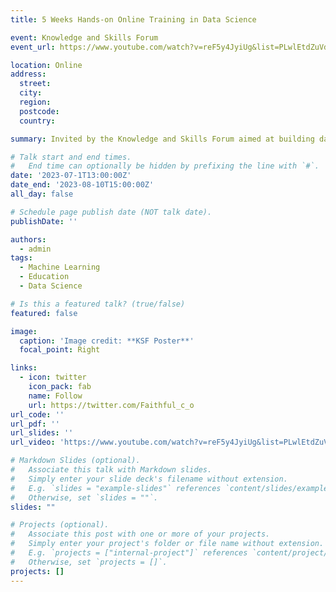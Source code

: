 ```yaml
---
title: 5 Weeks Hands-on Online Training in Data Science

event: Knowledge and Skills Forum
event_url: https://www.youtube.com/watch?v=reF5y4JyiUg&list=PLwlEtdZuVdgj2IUufbOzzId9QA_az7lMv

location: Online
address:
  street: 
  city: 
  region: 
  postcode: 
  country: 

summary: Invited by the Knowledge and Skills Forum aimed at building data science skills for those in developing countries. 

# Talk start and end times.
#   End time can optionally be hidden by prefixing the line with `#`.
date: '2023-07-1T13:00:00Z'
date_end: '2023-08-10T15:00:00Z'
all_day: false

# Schedule page publish date (NOT talk date).
publishDate: ''

authors:
  - admin
tags:
  - Machine Learning
  - Education
  - Data Science

# Is this a featured talk? (true/false)
featured: false

image:
  caption: 'Image credit: **KSF Poster**'
  focal_point: Right

links:
  - icon: twitter
    icon_pack: fab 
    name: Follow
    url: https://twitter.com/Faithful_c_o
url_code: ''
url_pdf: ''
url_slides: ''
url_video: 'https://www.youtube.com/watch?v=reF5y4JyiUg&list=PLwlEtdZuVdgj2IUufbOzzId9QA_az7lMv'

# Markdown Slides (optional).
#   Associate this talk with Markdown slides.
#   Simply enter your slide deck's filename without extension.
#   E.g. `slides = "example-slides"` references `content/slides/example-slides.md`.
#   Otherwise, set `slides = ""`.
slides: ""

# Projects (optional).
#   Associate this post with one or more of your projects.
#   Simply enter your project's folder or file name without extension.
#   E.g. `projects = ["internal-project"]` references `content/project/deep-learning/index.md`.
#   Otherwise, set `projects = []`.
projects: []
---
```

